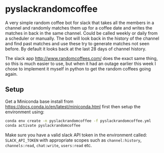 # pyslackrandomcoffee

A very simple random coffee bot for slack that takes all the members in a channel and randomly matches them up for a
coffee date and writes the matches in back in the same channel. Could be called weekly or daily from a scheduler or
manually. The bot will look back in the history of the channel and find past matches and use these try to generate
matches not seen before. By default it looks back at the last 28 days of channel history.

The slack app http://www.randomcoffees.com/ does the exact same thing, so this is much easier to use, but when it had an
outage earlier this week I chose to implement it myself in python to get the random coffees going again.

## Setup
Get a Miniconda base install from https://docs.conda.io/en/latest/miniconda.html first then setup the environment using:
```bash
conda env create -n pyslackrandomcoffee -f pyslackrandomcoffee.yml
conda activate pyslackrandomcoffee
```
Make sure you have a valid slack API token in the environment called: `SLACK_API_TOKEN` with appropriate scopes such as
`channel:history`, ` channels:read`, `chat:write`, `users:read` etc. 
